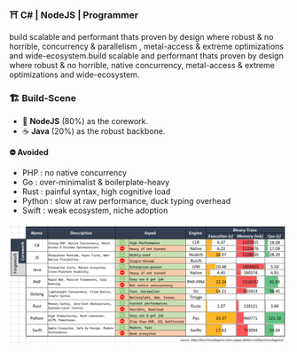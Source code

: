 ### ⛩️ C# | NodeJS | Programmer
build scalable and performant thats proven by design where robust & no horrible, concurrency & parallelism , metal-access & extreme optimizations and wide-ecosystem.build scalable and performant thats proven by design where robust & no horrible, native concurrency, metal-access & extreme optimizations and wide-ecosystem.

### 🏗️ Build-Scene
- 🍵 **NodeJS** (80%) as the corework. 
- ☕ **Java** (20%) as the robust backbone. 


**⛔ Avoided**

- PHP : no native concurrency
- Go : over-minimalist & boilerplate-heavy
- Rust : painful syntax, high cognitive load
- Python : slow at raw performance, duck typing overhead
- Swift : weak ecosystem, niche adoption

![1757070621163](images/README/1757070621163.png)
